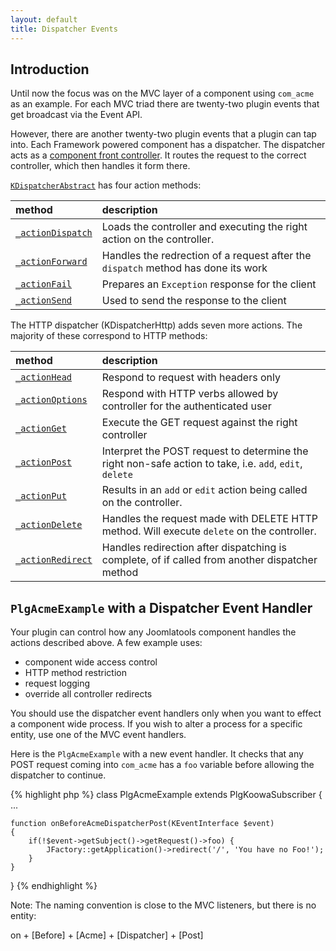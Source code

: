 ```yaml
---
layout: default
title: Dispatcher Events
---
```


## Introduction

Until now the focus was on the MVC layer of a component using `com_acme` as an example. For each MVC triad there are twenty-two plugin events that get broadcast via the Event API.

However, there are another twenty-two plugin events that a plugin can tap into. Each Framework powered component has a dispatcher. The dispatcher acts as a [component front controller](https://en.wikipedia.org/wiki/Front_Controller_pattern). It routes the request to the correct controller, which then handles it form there.
			
[`KDispatcherAbstract`](https://github.com/nooku/nooku-framework/blob/master/code/libraries/koowa/libraries/dispatcher/abstract.php#L16) has four action methods:		
		
|method|description|
|:---------|:---------------|
|[`_actionDispatch`](https://github.com/nooku/nooku-framework/blob/master/code/libraries/koowa/libraries/dispatcher/abstract.php)| Loads the controller and executing the right action on the controller. |
|[`_actionForward`](https://github.com/nooku/nooku-framework/blob/master/code/libraries/koowa/libraries/dispatcher/abstract.php)| Handles the redrection of a request after the `dispatch` method has done its work |
|[`_actionFail`](https://github.com/nooku/nooku-framework/blob/master/code/libraries/koowa/libraries/dispatcher/abstract.php)| Prepares an `Exception` response for the client |
|[`_actionSend`](https://github.com/nooku/nooku-framework/blob/master/code/libraries/koowa/libraries/dispatcher/abstract.php)| Used to send the response to the client |


<!--`_actionDispatch, _actionForward, _actionFail,` and `_actionSend`		-->
		
The HTTP dispatcher (KDispatcherHttp) adds seven more actions. The majority of these correspond to HTTP methods:

|method|description|
|:---------|:---------------|
|[`_actionHead`](https://github.com/nooku/nooku-framework/blob/master/code/libraries/koowa/libraries/dispatcher/http.php#L204)|Respond to request with headers only|
|[`_actionOptions`](https://github.com/nooku/nooku-framework/blob/master/code/libraries/koowa/libraries/dispatcher/http.php#L341)|Respond with HTTP verbs allowed by controller for the authenticated user|	
|[`_actionGet`](https://github.com/nooku/nooku-framework/blob/master/code/libraries/koowa/libraries/dispatcher/http.php#L171)|Execute the GET request against the right controller|
|[`_actionPost`](https://github.com/nooku/nooku-framework/blob/master/code/libraries/koowa/libraries/dispatcher/http.php#L225P)|Interpret the POST request to determine the right non-safe action to take, i.e. `add`, `edit`, `delete` |
|[`_actionPut`](https://github.com/nooku/nooku-framework/blob/master/code/libraries/koowa/libraries/dispatcher/http.php#L275)|Results in an `add` or `edit` action being called on the controller.|	
|[`_actionDelete`](https://github.com/nooku/nooku-framework/blob/master/code/libraries/koowa/libraries/dispatcher/http.php#L321)|Handles the request made with DELETE HTTP method. Will execute `delete` on the controller.|
|[`_actionRedirect`](https://github.com/nooku/nooku-framework/blob/master/code/libraries/koowa/libraries/dispatcher/http.php#L152)|Handles redirection after dispatching is complete, of if called from another dispatcher method|
		
  
## `PlgAcmeExample` with a Dispatcher Event Handler

Your plugin can control how any Joomlatools component handles the actions described above. A few example uses: 

+ component wide access control
+ HTTP method restriction
+ request logging
+ override all controller redirects

You should use the dispatcher event handlers only when you want to effect a component wide process. If you wish to alter a process for a specific entity, use one of the MVC event handlers.       

Here is the `PlgAcmeExample` with a new event handler. It checks that any POST request coming into `com_acme` has a `foo` variable before allowing the dispatcher to continue. 

{% highlight php %} 
class PlgAcmeExample extends PlgKoowaSubscriber
{
...

    function onBeforeAcmeDispatcherPost(KEventInterface $event)
    {
	    if(!$event->getSubject()->getRequest()->foo) {
		    JFactory::getApplication()->redirect('/', 'You have no Foo!');  
		}      
	}
}
{% endhighlight %}

Note: The naming convention is close to the MVC listeners, but there is no entity: 

on + [Before] + [Acme] + [Dispatcher] + [Post] 

